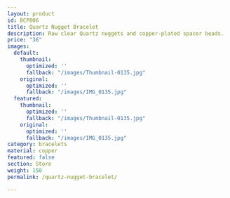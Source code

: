 ```yaml
---
layout: product
id: BCP006
title: Quartz Nugget Bracelet
description: Raw clear Quartz nuggets and copper-plated spacer beads.
price: "36"
images:
  default:
    thumbnail:
      optimized: ''
      fallback: "/images/Thumbnail-0135.jpg"
    original:
      optimized: ''
      fallback: "/images/IMG_0135.jpg"
  featured:
    thumbnail:
      optimized: ''
      fallback: "/images/Thumbnail-0135.jpg"
    original:
      optimized: ''
      fallback: "/images/IMG_0135.jpg"
category: bracelets
material: copper
featured: false
section: Store
weight: 150
permalink: /quartz-nugget-bracelet/

---
```

